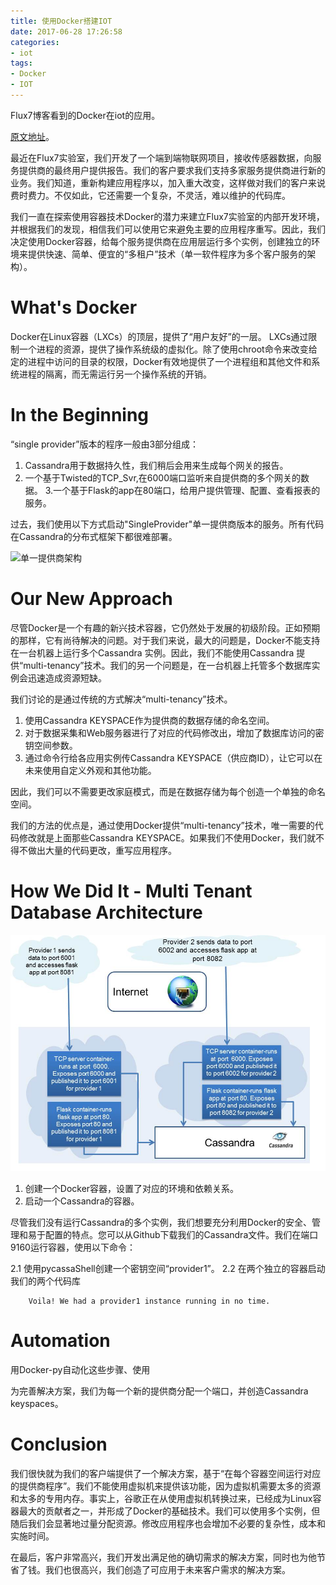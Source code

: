 ```yaml
---
title: 使用Docker搭建IOT
date: 2017-06-28 17:26:58
categories: 
- iot
tags:
- Docker
- IOT
---
```


Flux7博客看到的Docker在iot的应用。

<!--more-->

[原文地址](http://blog.flux7.com/blogs/docker/using-docker-for-quick-and-easy-multi-tenancy)。

最近在Flux7实验室，我们开发了一个端到端物联网项目，接收传感器数据，向服务提供商的最终用户提供报告。我们的客户要求我们支持多家服务提供商进行新的业务。我们知道，重新构建应用程序以，加入重大改变，这样做对我们的客户来说费时费力。不仅如此，它还需要一个复杂，不灵活，难以维护的代码库。

我们一直在探索使用容器技术Docker的潜力来建立Flux7实验室的内部开发环境，并根据我们的发现，相信我们可以使用它来避免主要的应用程序重写。因此，我们决定使用Docker容器，给每个服务提供商在应用层运行多个实例，创建独立的环境来提供快速、简单、便宜的“多租户”技术（单一软件程序为多个客户服务的架构）。

# What's Docker
Docker在Linux容器（LXCs）的顶层，提供了“用户友好”的一层。 LXCs通过限制一个进程的资源，提供了操作系统级的虚拟化。除了使用chroot命令来改变给定的进程中访问的目录的权限，Docker有效地提供了一个进程组和其他文件和系统进程的隔离，而无需运行另一个操作系统的开销。

# In the Beginning
“single provider”版本的程序一般由3部分组成：
    
1. Cassandra用于数据持久性，我们稍后会用来生成每个网关的报告。
2. 一个基于Twisted的TCP_Svr,在6000端口监听来自提供商的多个网关的数据。
3.一个基于Flask的app在80端口，给用户提供管理、配置、查看报表的服务。

过去，我们使用以下方式启动"SingleProvider"单一提供商版本的服务。所有代码在Cassandra的分布式框架下都很难部署。

![单一提供商架构](Docker4IOT/Pre_Sche.png) 

# Our New Approach
尽管Docker是一个有趣的新兴技术容器，它仍然处于发展的初级阶段。正如预期的那样，它有尚待解决的问题。对于我们来说，最大的问题是，Docker不能支持在一台机器上运行多个Cassandra 实例。因此，我们不能使用Cassandra 提供“multi-tenancy”技术。我们的另一个问题是，在一台机器上托管多个数据库实例会迅速造成资源短缺。

我们讨论的是通过传统的方式解决“multi-tenancy”技术。
1. 使用Cassandra KEYSPACE作为提供商的数据存储的命名空间。
2. 对于数据采集和Web服务器进行了对应的代码修改出，增加了数据库访问的密钥空间参数。
3. 通过命令行给各应用实例传Cassandra KEYSPACE（供应商ID），让它可以在未来使用自定义外观和其他功能。

因此，我们可以不需要更改家庭模式，而是在数据存储为每个创造一个单独的命名空间。

我们的方法的优点是，通过使用Docker提供“multi-tenancy”技术，唯一需要的代码修改就是上面那些Cassandra KEYSPACE。如果我们不使用Docker，我们就不得不做出大量的代码更改，重写应用程序。

# How We Did It - Multi Tenant Database Architecture

![多提供商架构](Docker4IOT/Now_Sche.jpg) 

1. 创建一个Docker容器，设置了对应的环境和依赖关系。
2. 启动一个Cassandra的容器。

尽管我们没有运行Cassandra的多个实例，我们想要充分利用Docker的安全、管理和易于配置的特点。您可以从Github下载我们的Cassandra文件。我们在端口9160运行容器，使用以下命令：

2.1 使用pycassaShell创建一个密钥空间“provider1”。
2.2 在两个独立的容器启动我们的两个代码库

        Voila! We had a provider1 instance running in no time.

# Automation

用Docker-py自动化这些步骤、使用

为完善解决方案，我们为每一个新的提供商分配一个端口，并创造Cassandra keyspaces。

# Conclusion

我们很快就为我们的客户端提供了一个解决方案，基于“在每个容器空间运行对应的提供商程序”。我们不能使用虚拟机来提供该功能，因为虚拟机需要太多的资源和太多的专用内存。事实上，谷歌正在从使用虚拟机转换过来，已经成为Linux容器最大的贡献者之一，并形成了Docker的基础技术。我们可以使用多个实例，但随后我们会显著地过量分配资源。修改应用程序也会增加不必要的复杂性，成本和实施时间。

在最后，客户非常高兴，我们开发出满足他的确切需求的解决方案，同时也为他节省了钱。我们也很高兴，我们创造了可应用于未来客户需求的解决方案。